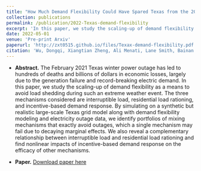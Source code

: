 ```yaml
---
title: "How Much Demand Flexibility Could Have Spared Texas from the 2021 Outage?"
collection: publications
permalink: /publication/2022-Texas-demand-flexibility
excerpt: 'In this paper, we study the scaling-up of demand flexibility as a means to avoid load shedding during such an extreme weather event. The three mechanisms considered are interruptible load, residential load rationing, and incentive-based demand response. By simulating on a synthetic but realistic large-scale Texas grid model along with demand flexibility modeling and electricity outage data, we identify portfolios of mixing mechanisms that exactly avoid outages, which a single mechanism may fail due to decaying marginal effects. We also reveal a complementary relationship between interruptible load and residential load rationing and find nonlinear impacts of incentive-based demand response on the efficacy of other mechanisms.'
date: 2022-05-01
venue: 'Pre-print Arxiv'
paperurl: 'http://zxt0515.github.io/files/Texax-demand-flexibility.pdf'
citation: 'Wu, Dongqi, Xiangtian Zheng, Ali Menati, Lane Smith, Bainan Xia, Yixing Xu, Chanan Singh, and Le Xie. "How Much Demand Flexibility Could Have Spared Texas from the 2021 Outage?." arXiv preprint arXiv:2206.00184 (2022).'
---
```

- **Abstract.**
The February 2021 Texas winter power outage has led to hundreds of deaths and billions of dollars in economic losses, largely due to the generation failure and record-breaking electric demand. In this paper, we study the scaling-up of demand flexibility as a means to avoid load shedding during such an extreme weather event. The three mechanisms considered are interruptible load, residential load rationing, and incentive-based demand response. By simulating on a synthetic but realistic large-scale Texas grid model along with demand flexibility modeling and electricity outage data, we identify portfolios of mixing mechanisms that exactly avoid outages, which a single mechanism may fail due to decaying marginal effects. We also reveal a complementary relationship between interruptible load and residential load rationing and find nonlinear impacts of incentive-based demand response on the efficacy of other mechanisms.

- **Paper.** [Download paper here](http://zxt0515.github.io/files/Texax-demand-flexibility.pdf)